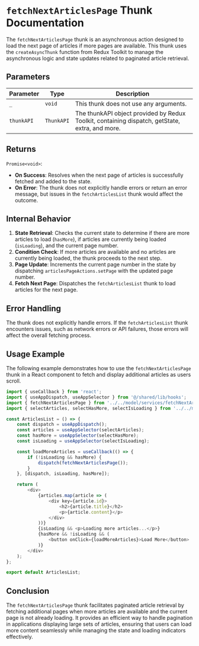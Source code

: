 # `fetchNextArticlesPage` Thunk Documentation

The `fetchNextArticlesPage` thunk is an asynchronous action designed to load the next page of articles if more pages are available. This thunk uses the `createAsyncThunk` function from Redux Toolkit to manage the asynchronous logic and state updates related to paginated article retrieval.

## Parameters

| Parameter | Type | Description |
|-----------|------|-------------|
| `_`       | `void` | This thunk does not use any arguments. |
| `thunkAPI`| `ThunkAPI` | The thunkAPI object provided by Redux Toolkit, containing dispatch, getState, extra, and more. |

## Returns

`Promise<void>`:
- **On Success**: Resolves when the next page of articles is successfully fetched and added to the state.
- **On Error**: The thunk does not explicitly handle errors or return an error message, but issues in the `fetchArticlesList` thunk would affect the outcome.

## Internal Behavior

1. **State Retrieval**: Checks the current state to determine if there are more articles to load (`hasMore`), if articles are currently being loaded (`isLoading`), and the current page number.
2. **Condition Check**: If more articles are available and no articles are currently being loaded, the thunk proceeds to the next step.
3. **Page Update**: Increments the current page number in the state by dispatching `articlesPageActions.setPage` with the updated page number.
4. **Fetch Next Page**: Dispatches the `fetchArticlesList` thunk to load articles for the next page.

## Error Handling

The thunk does not explicitly handle errors. If the `fetchArticlesList` thunk encounters issues, such as network errors or API failures, those errors will affect the overall fetching process.

## Usage Example

The following example demonstrates how to use the `fetchNextArticlesPage` thunk in a React component to fetch and display additional articles as users scroll.

```typescript jsx
import { useCallback } from 'react';
import { useAppDispatch, useAppSelector } from '@/shared/lib/hooks';
import { fetchNextArticlesPage } from '../../model/services/fetchNextArticlesPage/fetchNextArticlesPage';
import { selectArticles, selectHasMore, selectIsLoading } from '../../model/selectors/articlesPageSelectors';

const ArticlesList = () => {
    const dispatch = useAppDispatch();
    const articles = useAppSelector(selectArticles);
    const hasMore = useAppSelector(selectHasMore);
    const isLoading = useAppSelector(selectIsLoading);

    const loadMoreArticles = useCallback(() => {
        if (!isLoading && hasMore) {
            dispatch(fetchNextArticlesPage());
        }
    }, [dispatch, isLoading, hasMore]);

    return (
        <div>
            {articles.map(article => (
                <div key={article.id}>
                    <h2>{article.title}</h2>
                    <p>{article.content}</p>
                </div>
            ))}
            {isLoading && <p>Loading more articles...</p>}
            {hasMore && !isLoading && (
                <button onClick={loadMoreArticles}>Load More</button>
            )}
        </div>
    );
};

export default ArticlesList;
```

## Conclusion
The `fetchNextArticlesPage` thunk facilitates paginated article retrieval by fetching additional pages when more articles are available and the current page is not already loading. It provides an efficient way to handle pagination in applications displaying large sets of articles, ensuring that users can load more content seamlessly while managing the state and loading indicators effectively.
